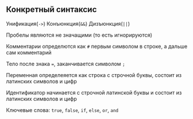 ## Конкретный синтаксис

Унификация(`->`)
Конъюнкция(`&&`)
Дизъюнкция(`||`)

Пробелы являются не значащими (то есть игнорируются)

Комментарии определются как `#` первым символом в строке, а дальше сам комментарий

Тело после знака `=`, заканчивается символом `;`

Переменная определеяется как строка с строчной буквы, состоит из латинских символов и цифр

Идентификатор начинается с строчной латинской буквы и состоит из латинских символов и цифр

Ключевые слова: `true`, `false`, `if`, `else`, `or`, `and`